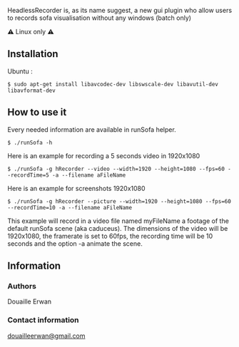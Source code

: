 HeadlessRecorder is, as its name suggest, a new gui plugin who allow users to records sofa visualisation without any windows (batch only)

⚠ Linux only ⚠

## Installation

Ubuntu :
```
$ sudo apt-get install libavcodec-dev libswscale-dev libavutil-dev libavformat-dev 
```

## How to use it

Every needed information are available in runSofa helper.
```
$ ./runSofa -h
```

Here is an example for recording a 5 seconds video in 1920x1080 
```
$ ./runSofa -g hRecorder --video --width=1920 --height=1080 --fps=60 --recordTime=5 -a --filename aFileName
```
Here is an example for screenshots 1920x1080 
```
$ ./runSofa -g hRecorder --picture --width=1920 --height=1080 --fps=60 --recordTime=10 -a --filename aFileName
```
This example will record in a video file named myFileName a footage of the default runSofa scene (aka caduceus). The dimensions of the video will be 1920x1080, the framerate is set to 60fps, the recording time will be 10 seconds and the option -a animate the scene.

## Information

### Authors
Douaille Erwan

### Contact information
douailleerwan@gmail.com
